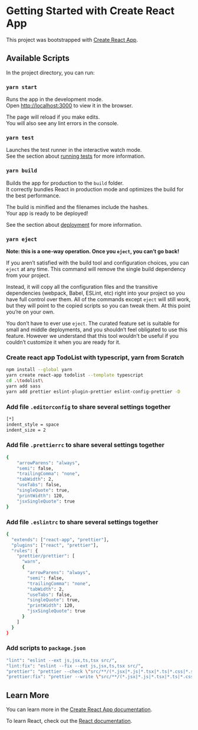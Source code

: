 # Getting Started with Create React App

This project was bootstrapped with [Create React App](https://github.com/facebook/create-react-app).

## Available Scripts

In the project directory, you can run:

### `yarn start`

Runs the app in the development mode.\
Open [http://localhost:3000](http://localhost:3000) to view it in the browser.

The page will reload if you make edits.\
You will also see any lint errors in the console.

### `yarn test`

Launches the test runner in the interactive watch mode.\
See the section about [running tests](https://facebook.github.io/create-react-app/docs/running-tests) for more information.

### `yarn build`

Builds the app for production to the `build` folder.\
It correctly bundles React in production mode and optimizes the build for the best performance.

The build is minified and the filenames include the hashes.\
Your app is ready to be deployed!

See the section about [deployment](https://facebook.github.io/create-react-app/docs/deployment) for more information.

### `yarn eject`

**Note: this is a one-way operation. Once you `eject`, you can’t go back!**

If you aren’t satisfied with the build tool and configuration choices, you can `eject` at any time. This command will remove the single build dependency from your project.

Instead, it will copy all the configuration files and the transitive dependencies (webpack, Babel, ESLint, etc) right into your project so you have full control over them. All of the commands except `eject` will still work, but they will point to the copied scripts so you can tweak them. At this point you’re on your own.

You don’t have to ever use `eject`. The curated feature set is suitable for small and middle deployments, and you shouldn’t feel obligated to use this feature. However we understand that this tool wouldn’t be useful if you couldn’t customize it when you are ready for it.

### Create react app TodoList with typescript, yarn from Scratch

```bash
npm install --global yarn
yarn create react-app todolist --template typescript
cd .\todolist\
yarn add sass
yarn add prettier eslint-plugin-prettier eslint-config-prettier -D
```

### Add file `.editorconfig` to share several settings together

```bash
[*]
indent_style = space
indent_size = 2
```

### Add file `.prettierrc` to share several settings together

```bash
{
    "arrowParens": "always",
    "semi": false,
    "trailingComma": "none",
    "tabWidth": 2,
    "useTabs": false,
    "singleQuote": true,
    "printWidth": 120,
    "jsxSingleQuote": true
}
```

### Add file `.eslintrc` to share several settings together

```bash
{
  "extends": ["react-app", "prettier"],
  "plugins": ["react", "prettier"],
  "rules": {
    "prettier/prettier": [
      "warn",
      {
        "arrowParens": "always",
        "semi": false,
        "trailingComma": "none",
        "tabWidth": 2,
        "useTabs": false,
        "singleQuote": true,
        "printWidth": 120,
        "jsxSingleQuote": true
      }
    ]
  }
}
```

### Add scripts to `package.json`

```bash
"lint": "eslint --ext js,jsx,ts,tsx src/",
"lint:fix": "eslint --fix --ext js,jsx,ts,tsx src/",
"prettier": "prettier --check \"src/**/(*.jsx|*.js|*.tsx|*.ts|*.css|*.scss)\"",
"prettier:fix": "prettier --write \"src/**/(*.jsx|*.js|*.tsx|*.ts|*.css|*.scss)\""
```

## Learn More

You can learn more in the [Create React App documentation](https://facebook.github.io/create-react-app/docs/getting-started).

To learn React, check out the [React documentation](https://reactjs.org/).
